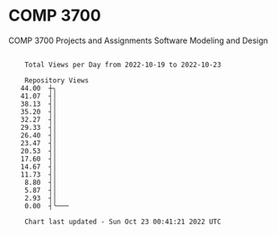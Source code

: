 # COMP 3700
COMP 3700 Projects and Assignments
Software Modeling and Design

```

    Total Views per Day from 2022-10-19 to 2022-10-23

    Repository Views
   44.00  ┼╮
   41.07  ┤│
   38.13  ┤│
   35.20  ┤│
   32.27  ┤│
   29.33  ┤│
   26.40  ┤│
   23.47  ┤│
   20.53  ┤│
   17.60  ┤│
   14.67  ┤│
   11.73  ┤│
    8.80  ┤│
    5.87  ┤│
    2.93  ┤│
    0.00  ┤╰───

    Chart last updated - Sun Oct 23 00:41:21 2022 UTC
    
```
